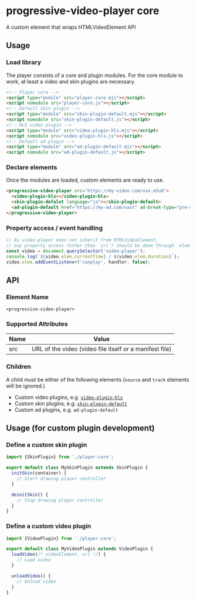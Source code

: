 # progressive-video-player core
A custom element that wraps HTMLVideoElement API

## Usage
### Load library
The player consists of a core and plugin modules. For the core module to work, at least a video and skin plugins are necessary.
```html
<!-- Player core -->
<script type="module" src="player-core.mjs"></script>
<script nomodule src="player-core.js"></script>
<!-- Default skin plugin -->
<script type="module" src="skin-plugin-default.mjs"></script>
<script nomodule src="skin-plugin-default.js"></script>
<!-- HLS video plugin -->
<script type="module" src="video-plugin-hls.mjs"></script>
<script nomodule src="video-plugin-hls.js"></script>
<!-- Default ad plugin -->
<script type="module" src="ad-plugin-default.mjs"></script>
<script nomodule src="ad-plugin-default.js"></script>
```

### Declare elements
Once the modules are loaded, custom elements are ready to use.
```html
<progressive-video-player src="https://my-video.com/xxx.m3u8">
  <video-plugin-hls></video-plugin-hls>
  <skin-plugin-defalut language="ja"></skin-plugin-default>
  <ad-plugin-default href="https://my-ad.com/vast" ad-break-type="pre-roll"></ad-plugin-default>
</progressive-video-player>
```

### Property access / event handling
```js
// As video-player does not inherit from HTMLVideoElement,
// any property access (other than `src`) should be done through `elem` property
const video = document.querySelector('video-player');
console.log(`${video.elem.currentTime} / ${video.elem.duration}`);
video.elem.addEventListener('canplay', handler, false);
```

## API

### Element Name
`<progressive-video-player>`

### Supported Attributes
| Name       | Value                                                                                |
| ---------- | ------------------------------------------------------------------------------------ |
| src        | URL of the video (video file itself or a manifest file)                              |

### Children
A child must be either of the following elements (`source` and `track` elements will be ignored.)
* Custom video plugins, e.g. [`video-plugin-hls`](https://github.com/progressive-video-player/skin-plugin-default)
* Custom skin plugins, e.g. [`skin-plugin-default`](https://github.com/progressive-video-player/skin-plugin-default)
* Custom ad plugins, e.g. `ad-plugin-default`

## Usage (for custom plugin development)
### Define a custom skin plugin
```js
import {SkinPlugin} from './player-core';

export default class MySkinPlugin extends SkinPlugin {
  initSkin(container) {
    // Start drawing player controller
  }

  deinitSkin() {
    // Stop drawing player controller
  }
}
```
### Define a custom video plugin
```js
import {VideoPlugin} from './player-core';

export default class MyVideoPlugin extends VideoPlugin {
  loadVideo(/* videoElement, url */) {
    // Load video
  }

  unloadVideo() {
    // Unload video
  }
}
```
